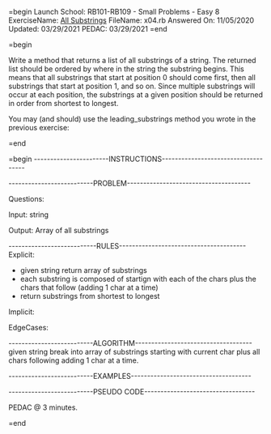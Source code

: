 =begin
Launch School: RB101-RB109 - Small Problems - Easy 8
ExerciseName: [All Substrings](https://launchschool.com/exercises/70718e76)
FileName: x04.rb
Answered On: 11/05/2020
Updated: 03/29/2021
PEDAC: 03/29/2021
=end

=begin

  Write a method that returns a list of all substrings of a string. The returned 
  list should be ordered by where in the string the substring begins. This means 
  that all substrings that start at position 0 should come first, then all 
  substrings that start at position 1, and so on. Since multiple substrings will 
  occur at each position, the substrings at a given position should be returned 
  in order from shortest to longest.

  You may (and should) use the leading_substrings method you wrote in the 
  previous exercise:

=end


=begin
-----------------------INSTRUCTIONS------------------------------------

--------------------------PROBLEM--------------------------------------

Questions:

Input: string

Output: Array of all substrings

---------------------------RULES---------------------------------------
Explicit: 
  - given string return array of substrings
  - each substring is composed of startign with each of the chars plus 
    the chars that follow (adding 1 char at a time)
  - return substrings from shortest to longest

Implicit: 

EdgeCases:


--------------------------ALGORITHM------------------------------------
given string break into array of substrings starting with current char
plus all chars following adding 1 char at a time.


--------------------------EXAMPLES-------------------------------------



--------------------------PSEUDO CODE----------------------------------

PEDAC @ 3 minutes.

=end